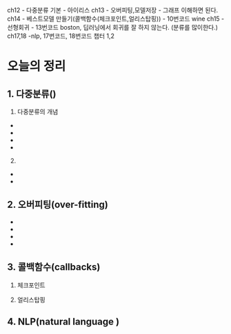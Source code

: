 ch12 - 다중분류 기본 - 아이리스
ch13 - 오버피팅,모델저장 - 그래프 이해하면 된다.
ch14 - 베스트모델 만들기(콜백함수(체크포인트,얼리스탑핑)) - 10번코드 wine
ch15 - 선형회귀 - 13번코드 boston, 딥러닝에서 회귀를 잘 하지 않는다. (분류를 많이한다.)
ch17,18 -nlp, 17번코드, 18번코드
챕터 1,2
# 오늘의 정리
## 1. 다중분류()
1. 다중분류의 개념
- 
- 
- 
- 
2. 
- 
-     
## 2. 오버피팅(over-fitting)
- 
- 
- 
- 
## 3. 콜백함수(callbacks)
1. 체크포인트

2. 얼리스탑핑
## 4. NLP(natural language )

